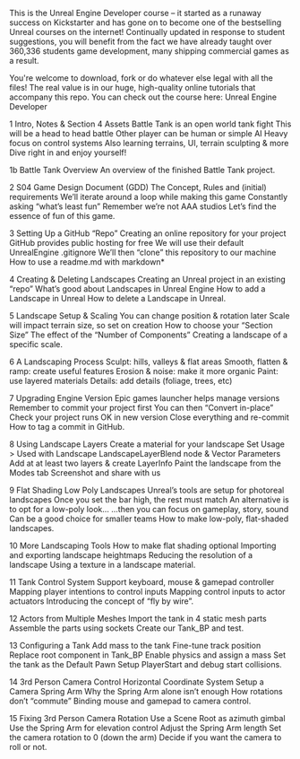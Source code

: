 This is the Unreal Engine Developer course – it started as a runaway success on Kickstarter and has gone on to become one of the bestselling Unreal courses on the internet! Continually updated in response to student suggestions, you will benefit from the fact we have already taught over 360,336 students game development, many shipping commercial games as a result.

You're welcome to download, fork or do whatever else legal with all the files! The real value is in our huge, high-quality online tutorials that accompany this repo. You can check out the course here: Unreal Engine Developer

1 Intro, Notes & Section 4 Assets
Battle Tank is an open world tank fight
This will be a head to head battle
Other player can be human or simple AI
Heavy focus on control systems
Also learning terrains, UI, terrain sculpting & more
Dive right in and enjoy yourself!

1b Battle Tank Overview
An overview of the finished Battle Tank project.

2 S04 Game Design Document (GDD)
The Concept, Rules and (initial) requirements
We’ll iterate around a loop while making this game
Constantly asking “what’s least fun”
Remember we’re not AAA studios
Let’s find the essence of fun of this game.

3 Setting Up a GitHub “Repo”
Creating an online repository for your project
GitHub provides public hosting for free
We will use their default UnrealEngine .gitignore
We’ll then “clone” this repository to our machine
How to use a readme.md with markdown*

4 Creating & Deleting Landscapes
Creating an Unreal project in an existing “repo”
What’s good about Landscapes in Unreal Engine
How to add a Landscape in Unreal
How to delete a Landscape in Unreal.

5 Landscape Setup & Scaling
You can change position & rotation later
Scale will impact terrain size, so set on creation
How to choose your “Section Size”
The effect of the “Number of Components”
Creating a landscape of a specific scale.

6 A Landscaping Process
Sculpt: hills, valleys & flat areas
Smooth, flatten & ramp: create useful features
Erosion & noise: make it more organic
Paint: use layered materials
Details: add details (foliage, trees, etc)

7 Upgrading Engine Version
Epic games launcher helps manage versions
Remember to commit your project first
You can then “Convert in-place”
Check your project runs OK in new version
Close everything and re-commit
How to tag a commit in GitHub.

8 Using Landscape Layers
Create a material for your landscape
Set Usage > Used with Landscape
LandscapeLayerBlend node & Vector Parameters
Add at at least two layers & create LayerInfo
Paint the landscape from the Modes tab
Screenshot and share with us

9 Flat Shading Low Poly Landscapes
Unreal’s tools are setup for photoreal landscapes
Once you set the bar high, the rest must match
An alternative is to opt for a low-poly look...
...then you can focus on gameplay, story, sound
Can be a good choice for smaller teams
How to make low-poly, flat-shaded landscapes.

10 More Landscaping Tools
How to make flat shading optional
Importing and exporting landscape heightmaps
Reducing the resolution of a landscape
Using a texture in a landscape material.

11 Tank Control System
Support keyboard, mouse & gamepad controller
Mapping player intentions to control inputs
Mapping control inputs to actor actuators
Introducing the concept of “fly by wire”.

12 Actors from Multiple Meshes
Import the tank in 4 static mesh parts
Assemble the parts using sockets
Create our Tank_BP and test.

13 Configuring a Tank
Add mass to the tank
Fine-tune track position
Replace root component in Tank_BP
Enable physics and assign a mass
Set the tank as the Default Pawn
Setup PlayerStart and debug start collisions.

14 3rd Person Camera Control
Horizontal Coordinate System
Setup a Camera Spring Arm
Why the Spring Arm alone isn’t enough
How rotations don’t “commute”
Binding mouse and gamepad to camera control.

15 Fixing 3rd Person Camera Rotation
Use a Scene Root as azimuth gimbal
Use the Spring Arm for elevation control
Adjust the Spring Arm length
Set the camera rotation to 0 (down the arm)
Decide if you want the camera to roll or not.
